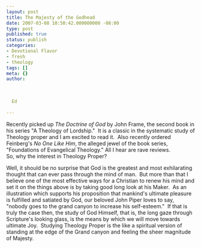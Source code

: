 ```yaml
---
layout: post
title: The Majesty of the Godhead
date: 2007-03-08 10:50:42.000000000 -08:00
type: post
published: true
status: publish
categories:
- Devotional Flavor
- fresh
- theology
tags: []
meta: {}
author:
  
  
  
  Ed
  
---
```

<p>Recently picked up <em>The Doctrine of God</em> by John Frame, the second book in his series "A Theology of Lordship."  It is a classic in the systematic study of Theology proper and I am excited to read it.  Also recently ordered Feinberg's <em>No One Like Him</em>, the alleged jewel of the book series, "Foundations of Evangelical Theology." All I hear are rave reviews.<br />
So, why the interest in Theology Proper?</p>
<p>Well, it should be no surprise that God is the greatest and most exhilarating thought that can ever pass through the mind of man.  But more than that I believe one of the most effective ways for a Christian to renew his mind and set it on the things above is by taking good long look at his Maker.  As an illustration which supports his proposition that mankind's ultimate pleasure is fulfilled and satiated by God, our beloved John Piper loves to say, "nobody goes to the grand canyon to increase his self-esteem."  If that is truly the case then, the study of God Himself, that is, the long gaze through Scripture's looking glass, is the means by which we will move towards ultimate Joy.  Studying Theology Proper is the like a spiritual version of standing at the edge of the Grand canyon and feeling the sheer magnitude of Majesty.</p>
